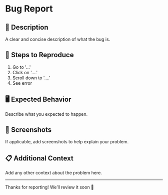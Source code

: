 # Bug Report

## 🐞 Description

A clear and concise description of what the bug is.

## 📜 Steps to Reproduce

1. Go to '...'
2. Click on '....'
3. Scroll down to '....'
4. See error

## 🖥️ Expected Behavior

Describe what you expected to happen.

## 📸 Screenshots

If applicable, add screenshots to help explain your problem.

## 📋 Additional Context

Add any other context about the problem here.

---

Thanks for reporting! We’ll review it soon 🚀
